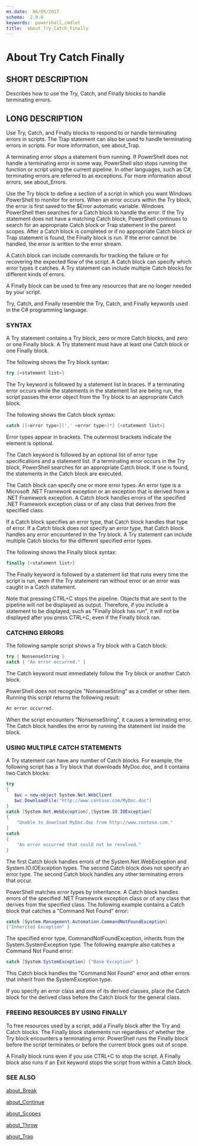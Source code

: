 ```yaml
---
ms.date:  06/09/2017
schema:  2.0.0
keywords:  powershell,cmdlet
title:  about_Try_Catch_Finally
---
```


# About Try Catch Finally

## SHORT DESCRIPTION

Describes how to use the Try, Catch, and Finally blocks to handle
terminating errors.

## LONG DESCRIPTION

Use Try, Catch, and Finally blocks to respond to or handle terminating
errors in scripts. The Trap statement can also be used to handle
terminating errors in scripts. For more information, see about_Trap.

A terminating error stops a statement from running. If PowerShell
does not handle a terminating error in some way, PowerShell also
stops running the function or script using the current pipeline. In other
languages, such as C\#, terminating errors are referred to as exceptions.
For more information about errors, see about_Errors.

Use the Try block to define a section of a script in which you want Windows
PowerShell to monitor for errors. When an error occurs within the Try
block, the error is first saved to the $Error automatic variable. Windows
PowerShell then searches for a Catch block to handle the error. If the Try
statement does not have a matching Catch block, PowerShell
continues to search for an appropriate Catch block or Trap statement in the
parent scopes. After a Catch block is completed or if no appropriate Catch
block or Trap statement is found, the Finally block is run. If the error
cannot be handled, the error is written to the error stream.

A Catch block can include commands for tracking the failure or for
recovering the expected flow of the script. A Catch block can specify which
error types it catches. A Try statement can include multiple Catch blocks
for different kinds of errors.

A Finally block can be used to free any resources that are no longer needed
by your script.

Try, Catch, and Finally resemble the Try, Catch, and Finally keywords used
in the C\# programming language.

### SYNTAX

A Try statement contains a Try block, zero or more Catch blocks, and zero
or one Finally block. A Try statement must have at least one Catch block or
one Finally block.

The following shows the Try block syntax:

```powershell
try {<statement list>}
```

The Try keyword is followed by a statement list in braces. If a terminating
error occurs while the statements in the statement list are being run, the
script passes the error object from the Try block to an appropriate Catch
block.

The following shows the Catch block syntax:

```powershell
catch [[<error type>][',' <error type>]*] {<statement list>}
```

Error types appear in brackets. The outermost brackets indicate the element
is optional.

The Catch keyword is followed by an optional list of error type
specifications and a statement list. If a terminating error occurs in the
Try block, PowerShell searches for an appropriate Catch block. If
one is found, the statements in the Catch block are executed.

The Catch block can specify one or more error types. An error type is a
Microsoft .NET Framework exception or an exception that is derived from a
.NET Framework exception. A Catch block handles errors of the specified
.NET Framework exception class or of any class that derives from the
specified class.

If a Catch block specifies an error type, that Catch block handles that
type of error. If a Catch block does not specify an error type, that Catch
block handles any error encountered in the Try block. A Try statement can
include multiple Catch blocks for the different specified error types.

The following shows the Finally block syntax:

```powershell
finally {<statement list>}
```

The Finally keyword is followed by a statement list that runs every time
the script is run, even if the Try statement ran without error or an error
was caught in a Catch statement.

Note that pressing CTRL\+C stops the pipeline. Objects that are sent to the
pipeline will not be displayed as output. Therefore, if you include a
statement to be displayed, such as "Finally block has run", it will not be
displayed after you press CTRL\+C, even if the Finally block ran.

### CATCHING ERRORS

The following sample script shows a Try block with a Catch block:

```powershell
try { NonsenseString }
catch { "An error occurred." }
```

The Catch keyword must immediately follow the Try block or another Catch
block.

PowerShell does not recognize "NonsenseString" as a cmdlet or other
item. Running this script returns the following result:

```powershell
An error occurred.
```

When the script encounters "NonsenseString", it causes a terminating error.
The Catch block handles the error by running the statement list inside the
block.

### USING MULTIPLE CATCH STATEMENTS

A Try statement can have any number of Catch blocks. For example, the
following script has a Try block that downloads MyDoc.doc, and it contains
two Catch blocks:

```powershell
try
{
   $wc = new-object System.Net.WebClient
   $wc.DownloadFile("http://www.contoso.com/MyDoc.doc")
}
catch [System.Net.WebException],[System.IO.IOException]
{
    "Unable to download MyDoc.doc from http://www.contoso.com."
}
catch
{
    "An error occurred that could not be resolved."
}
```

The first Catch block handles errors of the System.Net.WebException and
System.IO.IOException types. The second Catch block does not specify an
error type. The second Catch block handles any other terminating errors
that occur.

PowerShell matches error types by inheritance. A Catch block
handles errors of the specified .NET Framework exception class or of any
class that derives from the specified class. The following example contains
a Catch block that catches a "Command Not Found" error:

```powershell
catch [System.Management.Automation.CommandNotFoundException]
{"Inherited Exception" }
```

The specified error type, CommandNotFoundException, inherits from the
System.SystemException type. The following example also catches a Command
Not Found error:

```powershell
catch [System.SystemException] {"Base Exception" }
```

This Catch block handles the "Command Not Found" error and other errors
that inherit from the SystemException type.

If you specify an error class and one of its derived classes, place the
Catch block for the derived class before the Catch block for the general
class.

### FREEING RESOURCES BY USING FINALLY

To free resources used by a script, add a Finally block after the Try and
Catch blocks. The Finally block statements run regardless of whether the
Try block encounters a terminating error. PowerShell runs the
Finally block before the script terminates or before the current block goes
out of scope.

A Finally block runs even if you use CTRL\+C to stop the script. A Finally
block also runs if an Exit keyword stops the script from within a Catch
block.

### SEE ALSO

[about_Break](about_Break.md)

[about_Continue](about_Continue.md)

[about_Scopes](about_Scopes.md)

[about_Throw](about_Throw.md)

[about_Trap](about_Trap.md)